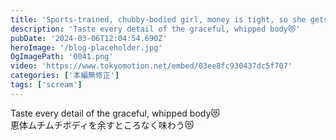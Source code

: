 ```yaml
---
title: 'Sports-trained, chubby-bodied girl, money is tight, so she gets help 02'
description: 'Taste every detail of the graceful, whipped body😻'
pubDate: '2024-03-06T12:04:54.690Z'
heroImage: '/blog-placeholder.jpg'
OgImagePath: '0041.png'
video: 'https://www.tokyomotion.net/embed/03ee8fc930437dc5f707'
categories: ['本編無修正']
tags: ['scream']
---
```


Taste every detail of the graceful, whipped body😻<br>
恵体ムチムチボディを余すところなく味わう😻
